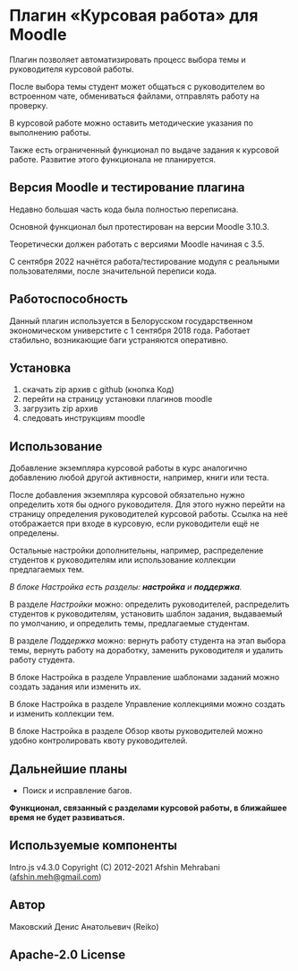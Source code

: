 # Плагин «Курсовая работа» для Moodle

Плагин позволяет автоматизировать процесс выбора темы и руководителя курсовой работы.

После выбора темы студент может общаться с руководителем во встроенном чате, обмениваться файлами, отправлять работу на проверку.

В курсовой работе можно оставить методические указания по выполнению работы.

Также есть ограниченный функционал по выдаче задания к курсовой работе. 
Развитие этого функционала не планируется.

## Версия Moodle и тестирование плагина

Недавно большая часть кода была полностью переписана.

Основной функционал был протестирован на версии Moodle 3.10.3.

Теоретически должен работать с версиями Moodle начиная с 3.5.

С сентября 2022 начнётся работа/тестирование модуля с реальными пользователями,
после значительной переписи кода.

## Работоспособность
Данный плагин используется в Белорусском государственном экономическом универстите с 1 сентября 2018 года. Работает стабильно, возникающие баги устраняются оперативно.

## Установка
1. скачать zip архив с github (кнопка Код)
3. перейти на страницу установки плагинов moodle
4. загрузить zip архив
5. следовать инструкциям moodle

## Использование

Добавление экземпляра курсовой работы в курс аналогично добавлению любой другой активности, например, книги или теста.

После добавления экземпляра курсовой обязательно нужно определить хотя бы одного руководителя. Для этого нужно перейти на страницу определения руководителей курсовой работы. Ссылка на неё отображается при входе в курсовую, если руководители ещё не определены.

Остальные настройки дополнительны, например, распределение студентов к руководителям или использование коллекции предлагаемых тем.

*В блоке Настройка есть разделы: **настройка** и **поддержка**.*

В разделе *Настройки* можно: определить руководителей, распределить студентов к руководителям, установить шаблон задания, выдаваемый по умолчанию, и определить темы, предлагаемые студентам.

В разделе *Поддержка* можно: вернуть работу студента на этап выбора темы, вернуть работу на доработку, заменить руководителя и удалить работу студента.

В блоке Настройка в разделе Управление шаблонами заданий можно создать задания или изменить их.

В блоке Настройка в разделе Управление коллекциями можно создать и изменить коллекции тем.

В блоке Настройка в разделе Обзор квоты руководителей можно удобно контролировать квоту руководителей.

## Дальнейшие планы
* Поиск и исправление багов.

**Функционал, связанный с разделами курсовой работы, в ближайшее время не будет развиваться.**

## Используемые компоненты

Intro.js v4.3.0 Copyright (C) 2012-2021 Afshin Mehrabani (afshin.meh@gmail.com)

## Автор
Маковский Денис Анатольевич (Reiko)

## Apache-2.0 License 